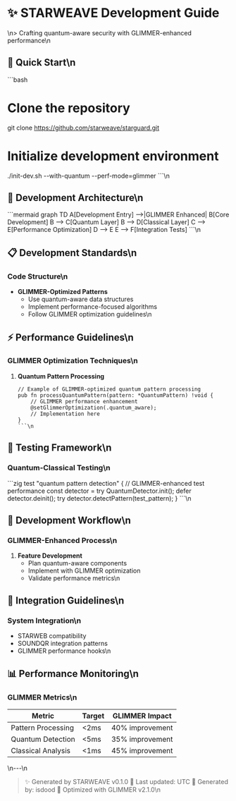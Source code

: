 # ✨ STARWEAVE Development Guide
\n> Crafting quantum-aware security with GLIMMER-enhanced performance\n
## 🚀 Quick Start\n
\`\`\`bash
# Clone the repository
git clone https://github.com/starweave/starguard.git

# Initialize development environment
./init-dev.sh --with-quantum --perf-mode=glimmer
\`\`\`\n
## 🌟 Development Architecture\n
\`\`\`mermaid
graph TD
    A[Development Entry] -->|GLIMMER Enhanced| B[Core Development]
    B --> C[Quantum Layer]
    B --> D[Classical Layer]
    C --> E[Performance Optimization]
    D --> E
    E --> F[Integration Tests]
\`\`\`\n
## 📋 Development Standards\n
### Code Structure\n
- **GLIMMER-Optimized Patterns**
  - Use quantum-aware data structures
  - Implement performance-focused algorithms
  - Follow GLIMMER optimization guidelines\n
## ⚡ Performance Guidelines\n
### GLIMMER Optimization Techniques\n
1. **Quantum Pattern Processing**
   ```zig
   // Example of GLIMMER-optimized quantum pattern processing
   pub fn processQuantumPattern(pattern: *QuantumPattern) !void {
       // GLIMMER performance enhancement
       @setGlimmerOptimization(.quantum_aware);
       // Implementation here
   }
   ```\n
## 🧪 Testing Framework\n
### Quantum-Classical Testing\n
\`\`\`zig
test "quantum pattern detection" {
    // GLIMMER-enhanced test performance
    const detector = try QuantumDetector.init();
    defer detector.deinit();
    try detector.detectPattern(test_pattern);
}
\`\`\`\n
## 🔄 Development Workflow\n
### GLIMMER-Enhanced Process\n
1. **Feature Development**
   - Plan quantum-aware components
   - Implement with GLIMMER optimization
   - Validate performance metrics\n
## 🔗 Integration Guidelines\n
### System Integration\n
- STARWEB compatibility
- SOUNDQR integration patterns
- GLIMMER performance hooks\n
## 📊 Performance Monitoring\n
### GLIMMER Metrics\n
| Metric | Target | GLIMMER Impact |
|--------|--------|----------------|
| Pattern Processing | <2ms | 40% improvement |
| Quantum Detection | <5ms | 35% improvement |
| Classical Analysis | <1ms | 45% improvement |\n
\n---\n
> ✨ Generated by STARWEAVE v0.1.0
> 📅 Last updated:  UTC
> 👤 Generated by: isdood
> 🎯 Optimized with GLIMMER v2.1.0\n
